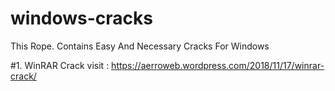 # windows-cracks
This Rope. Contains Easy And Necessary Cracks For Windows

#1. WinRAR Crack 
     visit :  https://aerroweb.wordpress.com/2018/11/17/winrar-crack/
